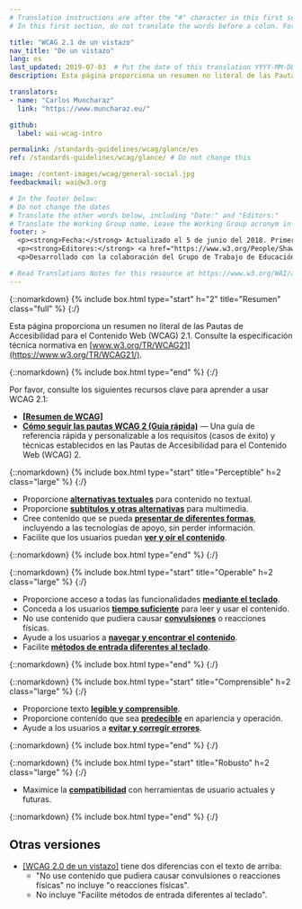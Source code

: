 ```yaml
---
# Translation instructions are after the "#" character in this first section. They are comments that do not show up in the web page. You do not need to translate the instructions after "#".
# In this first section, do not translate the words before a colon. For example, do not translate "title:". Do translate the text after "title:".

title: "WCAG 2.1 de un vistazo"
nav_title: "De un vistazo"
lang: es
last_updated: 2019-07-03  # Put the date of this translation YYYY-MM-DD (with month in the middle)
description: Esta página proporciona un resumen no literal de las Pautas de Accesibilidad para el Contenido Web (WCAG) 2.1.

translators: 
- name: "Carlos Muncharaz"
  link: "https://www.muncharaz.eu/"

github:
  label: wai-wcag-intro

permalink: /standards-guidelines/wcag/glance/es
ref: /standards-guidelines/wcag/glance/ # Do not change this

image: /content-images/wcag/general-social.jpg
feedbackmail: wai@w3.org

# In the footer below:
# Do not change the dates
# Translate the other words below, including "Date:" and "Editors:"
# Translate the Working Group name. Leave the Working Group acronym in English.
footer: >
  <p><strong>Fecha:</strong> Actualizado el 5 de junio del 2018. Primera publicación en julio del 2008.</p>
  <p><strong>Editores:</strong> <a href="https://www.w3.org/People/Shawn">Shawn Lawton Henry</a> y Wayne Dick.</p>
  <p>Desarrollado con la colaboración del Grupo de Trabajo de Educación y Difusión (<a href="https://www.w3.org/WAI/about/groups/eowg/">EOWG</a>) y el Grupo de Trabajo de Pautas de Accesibilidad (<a href="https://www.w3.org/WAI/GL/">AG WG</a>).</p>

# Read Translations Notes for this resource at https://www.w3.org/WAI/about/translating/resources/resource-specific-instructions/
---
```


{::nomarkdown}
{% include box.html type="start" h="2" title="Resumen" class="full" %}
{:/}

Esta página proporciona un resumen no literal de las Pautas de Accesibilidad para el Contenido Web (WCAG) 2.1. Consulte la especificación técnica normativa en [www.w3.org/TR/WCAG21](https://www.w3.org/TR/WCAG21/).

{::nomarkdown}
{% include box.html type="end" %}
{:/}

Por favor, consulte los siguientes recursos clave para aprender a usar WCAG 2.1:
-   **[[Resumen de WCAG]](/standards-guidelines/wcag/)**
-   **[Cómo seguir las pautas WCAG 2 (Guía rápida)](https://www.w3.org/WAI/WCAG21/quickref/)** &mdash; Una guía de referencia rápida y personalizable a los requisitos (casos de éxito) y técnicas establecidos en las Pautas de Accesibilidad para el Contenido Web (WCAG) 2.

{::nomarkdown}
{% include box.html type="start" title="Perceptible" h=2 class="large" %}
{:/}

-   Proporcione **[alternativas textuales](https://www.w3.org/WAI/WCAG21/quickref/#text-equiv)** para contenido no textual.
-   Proporcione  [**subtítulos y otras alternativas**](https://www.w3.org/WAI/WCAG21/quickref/#media-equiv) para multimedia.
-   Cree contenido que se pueda **[presentar de diferentes formas](https://www.w3.org/WAI/WCAG21/quickref/#content-structure-separation)**, incluyendo a las tecnologías de apoyo, sin perder información.
-   Facilite que los usuarios puedan **[ver y oír el contenido](https://www.w3.org/WAI/WCAG21/quickref/#visual-audio-contrast)**.

{::nomarkdown}
{% include box.html type="end" %}
{:/}


{::nomarkdown}
{% include box.html type="start" title="Operable" h=2 class="large" %}
{:/}

-   Proporcione acceso a todas las funcionalidades **[mediante el teclado](https://www.w3.org/WAI/WCAG21/quickref/#keyboard-operation)**.
-   Conceda a los usuarios **[tiempo suficiente](https://www.w3.org/WAI/WCAG21/quickref/#time-limits)** para leer y usar el contenido.
-   No use contenido que pudiera causar **[convulsiones](https://www.w3.org/WAI/WCAG21/quickref/#seizure)** o reacciones físicas.
-   Ayude a los usuarios a **[navegar y encontrar el contenido](https://www.w3.org/WAI/WCAG21/quickref/#navigation-mechanisms)**.
-   Facilite **[métodos de entrada diferentes al teclado](https://www.w3.org/WAI/WCAG21/quickref/#navigation-mechanisms)**.

{::nomarkdown}
{% include box.html type="end" %}
{:/}

{::nomarkdown}
{% include box.html type="start" title="Comprensible" h=2 class="large" %}
{:/}

-   Proporcione texto **[legible y comprensible](https://www.w3.org/WAI/WCAG21/quickref/#meaning)**.
-   Proporcione contenido que sea **[predecible](https://www.w3.org/WAI/WCAG21/quickref/#consistent-behavior)** en apariencia y operación.
-   Ayude a los usuarios a **[evitar y corregir errores](https://www.w3.org/WAI/WCAG21/quickref/#minimize-error)**.

{::nomarkdown}
{% include box.html type="end" %}
{:/}

{::nomarkdown}
{% include box.html type="start" title="Robusto" h=2 class="large" %}
{:/}

-   Maximice la **[compatibilidad](https://www.w3.org/WAI/WCAG21/quickref/#ensure-compat)** con herramientas de usuario actuales y futuras.

{::nomarkdown}
{% include box.html type="end" %}
{:/}

## Otras versiones

* [[WCAG 2.0 de un vistazo]](/standards-guidelines/wcag/20/glance/) tiene dos diferencias con el texto de arriba:
    * "No use contenido que pudiera causar convulsiones o reacciones físicas" no incluye "o reacciones físicas".
    * No incluye "Facilite métodos de entrada diferentes al teclado".
